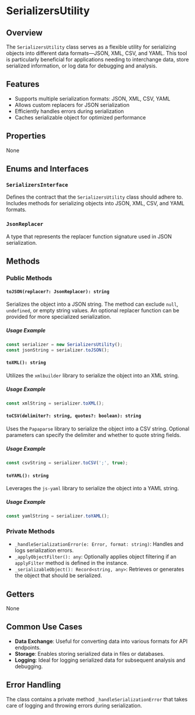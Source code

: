 # SerializersUtility

## Overview

The `SerializersUtility` class serves as a flexible utility for serializing objects into different data formats—JSON, XML, CSV, and YAML. This tool is particularly beneficial for applications needing to interchange data, store serialized information, or log data for debugging and analysis.

## Features

- Supports multiple serialization formats: JSON, XML, CSV, YAML
- Allows custom replacers for JSON serialization
- Efficiently handles errors during serialization
- Caches serializable object for optimized performance

## Properties

None

## Enums and Interfaces

### `SerializersInterface`

Defines the contract that the `SerializersUtility` class should adhere to. Includes methods for serializing objects into JSON, XML, CSV, and YAML formats.

### `JsonReplacer`

A type that represents the replacer function signature used in JSON serialization.

## Methods

### Public Methods

#### `toJSON(replacer?: JsonReplacer): string`

Serializes the object into a JSON string. The method can exclude `null`, `undefined`, or empty string values. An optional replacer function can be provided for more specialized serialization.

##### Usage Example

```typescript
const serializer = new SerializersUtility();
const jsonString = serializer.toJSON();
```

#### `toXML(): string`

Utilizes the `xmlbuilder` library to serialize the object into an XML string.

##### Usage Example

```typescript
const xmlString = serializer.toXML();
```

#### `toCSV(delimiter?: string, quotes?: boolean): string`

Uses the `Papaparse` library to serialize the object into a CSV string. Optional parameters can specify the delimiter and whether to quote string fields.

##### Usage Example

```typescript
const csvString = serializer.toCSV(';', true);
```

#### `toYAML(): string`

Leverages the `js-yaml` library to serialize the object into a YAML string.

##### Usage Example

```typescript
const yamlString = serializer.toYAML();
```

### Private Methods

- `_handleSerializationError(e: Error, format: string)`: Handles and logs serialization errors.
- `_applyObjectFilter(): any`: Optionally applies object filtering if an `applyFilter` method is defined in the instance.
- `_serializableObject(): Record<string, any>`: Retrieves or generates the object that should be serialized.

## Getters

None

## Common Use Cases

- **Data Exchange**: Useful for converting data into various formats for API endpoints.
- **Storage**: Enables storing serialized data in files or databases.
- **Logging**: Ideal for logging serialized data for subsequent analysis and debugging.

## Error Handling

The class contains a private method `_handleSerializationError` that takes care of logging and throwing errors during serialization.
